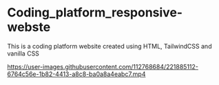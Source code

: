 # Coding_platform_responsive-webste
This is a coding platform website created using HTML, TailwindCSS and vanilla CSS

https://user-images.githubusercontent.com/112768684/221885112-6764c56e-1b82-4413-a8c8-ba0a8a4eabc7.mp4


